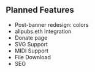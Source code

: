 ## Planned Features
* Post-banner redesign: colors
* allpubs.eth integration
* Donate page
* SVG Support
* MIDI Support
* File Download
* SEO
